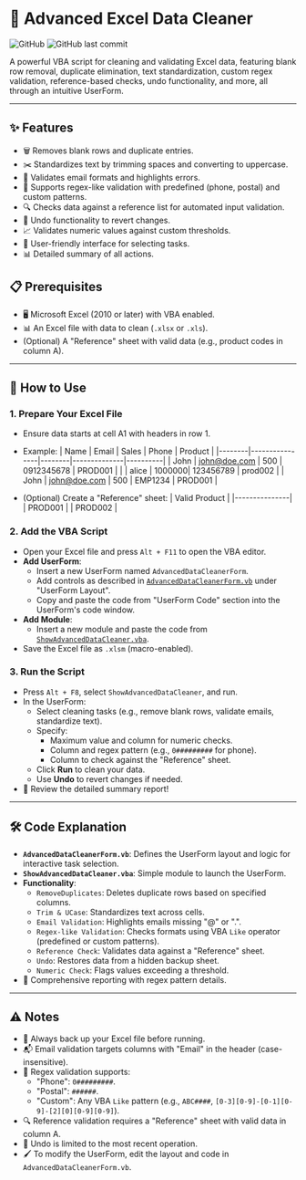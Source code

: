 # 🧹 Advanced Excel Data Cleaner

![GitHub](https://img.shields.io/badge/license-MIT-blue.svg) ![GitHub last commit](https://img.shields.io/github/last-commit/hhai93/Advanced-Excel-Data-Cleaner)

A powerful VBA script for cleaning and validating Excel data, featuring blank row removal, duplicate elimination, text standardization, custom regex validation, reference-based checks, undo functionality, and more, all through an intuitive UserForm.

---

## ✨ Features
- 🗑️ Removes blank rows and duplicate entries.
- ✂️ Standardizes text by trimming spaces and converting to uppercase.
- 📧 Validates email formats and highlights errors.
- 📱 Supports regex-like validation with predefined (phone, postal) and custom patterns.
- 🔍 Checks data against a reference list for automated input validation.
- 🔄 Undo functionality to revert changes.
- 📈 Validates numeric values against custom thresholds.
- 🎨 User-friendly interface for selecting tasks.
- 📊 Detailed summary of all actions.

## 📋 Prerequisites
- 🖥️ Microsoft Excel (2010 or later) with VBA enabled.
- 📊 An Excel file with data to clean (`.xlsx` or `.xls`).
- (Optional) A "Reference" sheet with valid data (e.g., product codes in column A).

---

## 🚀 How to Use

### 1. Prepare Your Excel File
- Ensure data starts at cell A1 with headers in row 1.
- Example:
  | Name   | Email          | Sales  | Phone        | Product  |
  |--------|----------------|--------|--------------|----------|
  | John   | john@doe.com   | 500    | 0912345678   | PROD001  |
  |        | alice          | 1000000| 123456789    | prod002  |
  | John   | john@doe.com   | 500    | EMP1234      | PROD001  |

- (Optional) Create a "Reference" sheet:
  | Valid Product |
  |---------------|
  | PROD001       |
  | PROD002       |

### 2. Add the VBA Script
- Open your Excel file and press `Alt + F11` to open the VBA editor.
- **Add UserForm**:
  - Insert a new UserForm named `AdvancedDataCleanerForm`.
  - Add controls as described in [`AdvancedDataCleanerForm.vb`](AdvancedDataCleanerForm.vb) under "UserForm Layout".
  - Copy and paste the code from "UserForm Code" section into the UserForm's code window.
- **Add Module**:
  - Insert a new module and paste the code from [`ShowAdvancedDataCleaner.vba`](ShowAdvancedDataCleaner.vba).
- Save the Excel file as `.xlsm` (macro-enabled).

### 3. Run the Script
- Press `Alt + F8`, select `ShowAdvancedDataCleaner`, and run.
- In the UserForm:
  - Select cleaning tasks (e.g., remove blank rows, validate emails, standardize text).
  - Specify:
    - Maximum value and column for numeric checks.
    - Column and regex pattern (e.g., `0#########` for phone).
    - Column to check against the "Reference" sheet.
  - Click **Run** to clean your data.
  - Use **Undo** to revert changes if needed.
- 🎉 Review the detailed summary report!

---

## 🛠️ Code Explanation
- **`AdvancedDataCleanerForm.vb`**: Defines the UserForm layout and logic for interactive task selection.
- **`ShowAdvancedDataCleaner.vba`**: Simple module to launch the UserForm.
- **Functionality**:
  - `RemoveDuplicates`: Deletes duplicate rows based on specified columns.
  - `Trim & UCase`: Standardizes text across cells.
  - `Email Validation`: Highlights emails missing "@" or ".".
  - `Regex-like Validation`: Checks formats using VBA `Like` operator (predefined or custom patterns).
  - `Reference Check`: Validates data against a "Reference" sheet.
  - `Undo`: Restores data from a hidden backup sheet.
  - `Numeric Check`: Flags values exceeding a threshold.
- 🔄 Comprehensive reporting with regex pattern details.

---

## ⚠️ Notes
- 💾 Always back up your Excel file before running.
- 📬 Email validation targets columns with "Email" in the header (case-insensitive).
- 📱 Regex validation supports:
  - "Phone": `0#########`.
  - "Postal": `######`.
  - "Custom": Any VBA `Like` pattern (e.g., `ABC####`, `[0-3][0-9]-[0-1][0-9]-[2][0][0-9][0-9]`).
- 🔍 Reference validation requires a "Reference" sheet with valid data in column A.
- 🔄 Undo is limited to the most recent operation.
- 🖌️ To modify the UserForm, edit the layout and code in `AdvancedDataCleanerForm.vb`.

